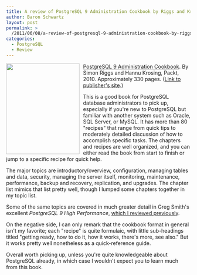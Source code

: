 ```yaml
---
title: A review of PostgreSQL 9 Administration Cookbook by Riggs and Krosing
author: Baron Schwartz
layout: post
permalink: >
  /2011/06/08/a-review-of-postgresql-9-administration-cookbook-by-riggs-and-krosing/
categories:
  - PostgreSQL
  - Review
---
```

[<img style="float:left; padding-right:10px" src="http://www.xaprb.com/blog/wp-content/uploads/2011/06/postgreql-administration-cookbook.jpg" alt="" title="postgreql-administration-cookbook" width="200" height="247" class="alignleft size-full wp-image-2351" />][1]

[PostgreSQL 9 Administration Cookbook][1]. By Simon Riggs and Hannu Krosing, Packt, 2010. Approximately 330 pages. ([Link to publisher's site][2].)

This is a good book for PostgreSQL database administrators to pick up, especially if you're new to PostgreSQL but familiar with another system such as Oracle, SQL Server, or MySQL. It has more than 80 "recipes" that range from quick tips to moderately detailed discussion of how to accomplish specific tasks. The chapters and recipes are well organized, and you can either read the book from start to finish or jump to a specific recipe for quick help.

The major topics are introductory/overview, configuration, managing tables and data, security, managing the server itself, monitoring, maintenance, performance, backup and recovery, replication, and upgrades. The chapter list mimics that list pretty well, though I lumped some chapters together in my topic list.

Some of the same topics are covered in much greater detail in Greg Smith's excellent *PostgreSQL 9 High Performance*, [which I reviewed previously][3].

On the negative side, I can only remark that the cookbook format in general isn't my favorite; each "recipe" is quite formulaic, with little sub-headings titled "getting ready, how to do it, how it works, there's more, see also." But it works pretty well nonetheless as a quick-reference guide.

Overall worth picking up, unless you're quite knowledgeable about PostgreSQL already, in which case I wouldn't expect you to learn much from this book.

 [1]: http://www.amazon.com/PostgreSQL-Admin-Cookbook-Simon-Riggs/dp/1849510288?tag=xaprb-20
 [2]: http://www.packtpub.com/postgresql-9-admin-cookbook/book
 [3]: http://www.xaprb.com/blog/2011/02/13/a-review-of-postgresql-9-0-high-performance-by-gregory-smith/
